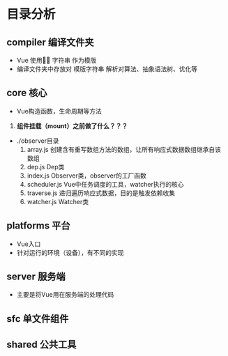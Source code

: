 # 目录分析
## compiler 编译文件夹
  - Vue 使用 字符串 作为模版
  - 编译文件夹中存放对 模版字符串 解析对算法、抽象语法树、优化等
## core 核心
  - Vue构造函数，生命周期等方法
  1. **组件挂载（mount）之前做了什么？？？**

  - ./observer目录
    1. array.js 创建含有重写数组方法的数组，让所有响应式数据数组继承自该数组
    2. dep.js Dep类
    3. index.js Observer类，observer的工厂函数
    4. scheduler.js Vue中任务调度的工具，watcher执行的核心
    5. traverse.js 递归遍历响应式数据，目的是触发依赖收集
    6. watcher.js Watcher类
    
## platforms 平台
  - Vue入口
  - 针对运行的环境（设备），有不同的实现
## server 服务端
  - 主要是将Vue用在服务端的处理代码
## sfc 单文件组件
## shared 公共工具 
